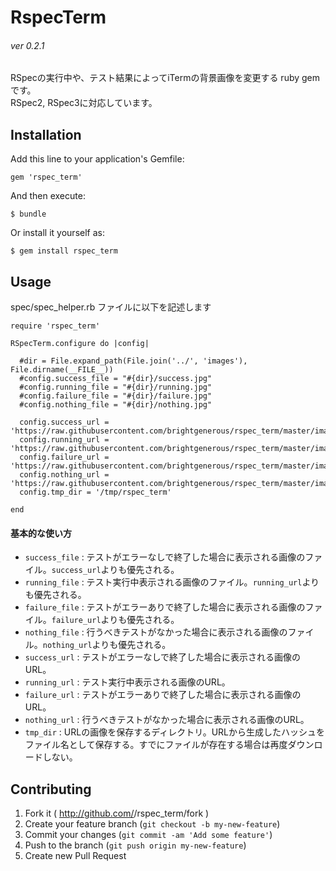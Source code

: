 # RspecTerm
###### ver 0.2.1

RSpecの実行中や、テスト結果によってiTermの背景画像を変更する ruby gem です。  
RSpec2, RSpec3に対応しています。

## Installation

Add this line to your application's Gemfile:

    gem 'rspec_term'

And then execute:

    $ bundle

Or install it yourself as:

    $ gem install rspec_term

## Usage

spec/spec_helper.rb ファイルに以下を記述します


    require 'rspec_term'

    RSpecTerm.configure do |config|

      #dir = File.expand_path(File.join('../', 'images'), File.dirname(__FILE__))
      #config.success_file = "#{dir}/success.jpg"
      #config.running_file = "#{dir}/running.jpg"
      #config.failure_file = "#{dir}/failure.jpg"
      #config.nothing_file = "#{dir}/nothing.jpg"

      config.success_url = 'https://raw.githubusercontent.com/brightgenerous/rspec_term/master/images/success.jpg'
      config.running_url = 'https://raw.githubusercontent.com/brightgenerous/rspec_term/master/images/running.jpg'
      config.failure_url = 'https://raw.githubusercontent.com/brightgenerous/rspec_term/master/images/failure.jpg'
      config.nothing_url = 'https://raw.githubusercontent.com/brightgenerous/rspec_term/master/images/nothing.jpg'
      config.tmp_dir = '/tmp/rspec_term'

    end

#### 基本的な使い方

* `success_file` : テストがエラーなしで終了した場合に表示される画像のファイル。`success_url`よりも優先される。  
* `running_file` : テスト実行中表示される画像のファイル。`running_url`よりも優先される。  
* `failure_file` : テストがエラーありで終了した場合に表示される画像のファイル。`failure_url`よりも優先される。  
* `nothing_file` : 行うべきテストがなかった場合に表示される画像のファイル。`nothing_url`よりも優先される。  
* `success_url` : テストがエラーなしで終了した場合に表示される画像のURL。  
* `running_url` : テスト実行中表示される画像のURL。  
* `failure_url` : テストがエラーありで終了した場合に表示される画像のURL。  
* `nothing_url` : 行うべきテストがなかった場合に表示される画像のURL。  
* `tmp_dir` : URLの画像を保存するディレクトリ。URLから生成したハッシュをファイル名として保存する。すでにファイルが存在する場合は再度ダウンロードしない。


## Contributing

1. Fork it ( http://github.com/<my-github-username>/rspec_term/fork )
2. Create your feature branch (`git checkout -b my-new-feature`)
3. Commit your changes (`git commit -am 'Add some feature'`)
4. Push to the branch (`git push origin my-new-feature`)
5. Create new Pull Request
